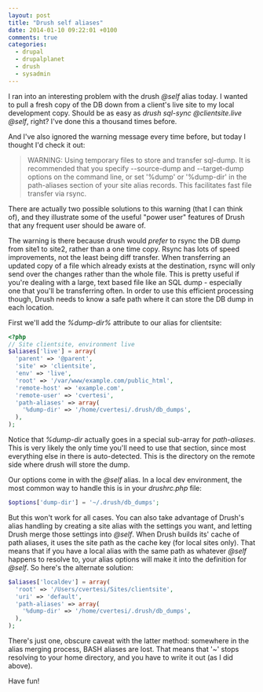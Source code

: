 ```yaml
---
layout: post
title: "Drush self aliases"
date: 2014-01-10 09:22:01 +0100
comments: true
categories: 
  - drupal
  - drupalplanet
  - drush
  - sysadmin
---
```

I ran into an interesting problem with the drush *@self* alias today. I wanted to pull a fresh copy of the DB down from a client's live site to my local development copy. Should be as easy as *drush sql-sync @clientsite.live @self*, right? I've done this a thousand times before.

And I've also ignored the warning message every time before, but today I thought I'd check it out:

> WARNING:  Using temporary files to store and transfer sql-dump.  It is recommended that you specify --source-dump and --target-dump options on the command line, or set '%dump' or '%dump-dir' in the path-aliases section of your site alias records. This facilitates fast file transfer via rsync.

There are actually two possible solutions to this warning (that I can think of), and they illustrate some of the useful "power user" features of Drush that any frequent user should be aware of.

The warning is there because drush would *prefer* to rsync the DB dump from site1 to site2, rather than a one time copy. Rsync has lots of speed improvements, not the least being diff transfer. When transferring an updated copy of a file which already exists at the destination, rsync will only send over the changes rather than the whole file. This is pretty useful if you're dealing with a large, text based file like an SQL dump - especially one that you'll be transferring often. In order to use this efficient processing though, Drush needs to know a safe path where it can store the DB dump in each location.

First we'll add the *%dump-dir%* attribute to our alias for clientsite:

``` php ~/.drush/clientsite.aliases.drush.php
<?php
// Site clientsite, environment live 
$aliases['live'] = array(
  'parent' => '@parent',
  'site' => 'clientsite',
  'env' => 'live',
  'root' => '/var/www/example.com/public_html',
  'remote-host' => 'example.com',
  'remote-user' => 'cvertesi',
  'path-aliases' => array(
    '%dump-dir' => '/home/cvertesi/.drush/db_dumps',
  ),
);
```

Notice that *%dump-dir* actually goes in a special sub-array for *path-aliases*. This is very likely the only time you'll need to use that section, since most everything else in there is auto-detected. This is the directory on the remote side where drush will store the dump.

Our options come in with the *@self* alias. In a local dev environment, the most common way to handle this is in your *drushrc.php* file:

``` php ~/.drush/drushrc.php
$options['dump-dir'] = '~/.drush/db_dumps';
```

But this won't work for all cases. You can also take advantage of Drush's alias handling by creating a site alias with the settings you want, and letting Drush merge those settings into *@self*. When Drush builds its' cache of path aliases, it uses the site path as the cache key (for local sites only). That means that if you have a local alias with the same path as whatever *@self* happens to resolve to, your alias options will make it into the definition for *@self*. So here's the alternate solution:

``` php ~/.drush/clientsite.aliases.drush.php
$aliases['localdev'] = array(
  'root' => '/Users/cvertesi/Sites/clientsite',
  'uri' => 'default',
  'path-aliases' => array(
    '%dump-dir' => '/home/cvertesi/.drush/db_dumps',
  ),
);
```

There's just one, obscure caveat with the latter method: somewhere in the alias merging process, BASH aliases are lost. That means that '~' stops resolving to your home directory, and you have to write it out (as I did above).

Have fun!

